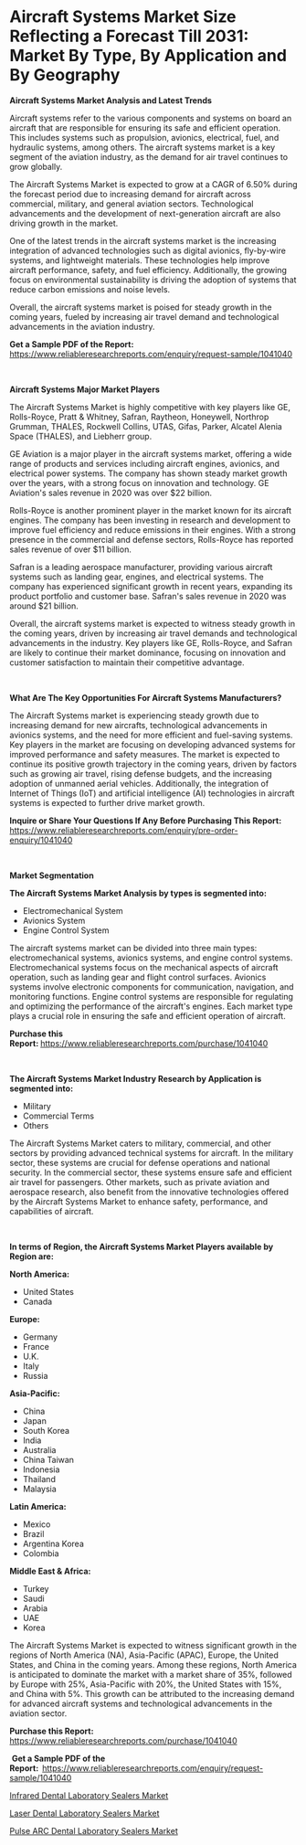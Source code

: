 <p><h1>Aircraft Systems Market Size Reflecting a Forecast Till 2031: Market By Type, By Application and By Geography</h1></p><p><strong>Aircraft Systems Market Analysis and Latest Trends</strong></p>
<p><p>Aircraft systems refer to the various components and systems on board an aircraft that are responsible for ensuring its safe and efficient operation. This includes systems such as propulsion, avionics, electrical, fuel, and hydraulic systems, among others. The aircraft systems market is a key segment of the aviation industry, as the demand for air travel continues to grow globally.</p><p>The Aircraft Systems Market is expected to grow at a CAGR of 6.50% during the forecast period due to increasing demand for aircraft across commercial, military, and general aviation sectors. Technological advancements and the development of next-generation aircraft are also driving growth in the market.</p><p>One of the latest trends in the aircraft systems market is the increasing integration of advanced technologies such as digital avionics, fly-by-wire systems, and lightweight materials. These technologies help improve aircraft performance, safety, and fuel efficiency. Additionally, the growing focus on environmental sustainability is driving the adoption of systems that reduce carbon emissions and noise levels.</p><p>Overall, the aircraft systems market is poised for steady growth in the coming years, fueled by increasing air travel demand and technological advancements in the aviation industry.</p></p>
<p><strong>Get a Sample PDF of the Report:&nbsp;</strong> <a href="https://www.reliableresearchreports.com/enquiry/request-sample/1041040">https://www.reliableresearchreports.com/enquiry/request-sample/1041040</a></p>
<p>&nbsp;</p>
<p><strong>Aircraft Systems Major Market Players</strong></p>
<p><p>The Aircraft Systems Market is highly competitive with key players like GE, Rolls-Royce, Pratt & Whitney, Safran, Raytheon, Honeywell, Northrop Grumman, THALES, Rockwell Collins, UTAS, Gifas, Parker, Alcatel Alenia Space (THALES), and Liebherr group. </p><p>GE Aviation is a major player in the aircraft systems market, offering a wide range of products and services including aircraft engines, avionics, and electrical power systems. The company has shown steady market growth over the years, with a strong focus on innovation and technology. GE Aviation's sales revenue in 2020 was over $22 billion.</p><p>Rolls-Royce is another prominent player in the market known for its aircraft engines. The company has been investing in research and development to improve fuel efficiency and reduce emissions in their engines. With a strong presence in the commercial and defense sectors, Rolls-Royce has reported sales revenue of over $11 billion.</p><p>Safran is a leading aerospace manufacturer, providing various aircraft systems such as landing gear, engines, and electrical systems. The company has experienced significant growth in recent years, expanding its product portfolio and customer base. Safran's sales revenue in 2020 was around $21 billion.</p><p>Overall, the aircraft systems market is expected to witness steady growth in the coming years, driven by increasing air travel demands and technological advancements in the industry. Key players like GE, Rolls-Royce, and Safran are likely to continue their market dominance, focusing on innovation and customer satisfaction to maintain their competitive advantage.</p></p>
<p>&nbsp;</p>
<p><strong>What Are The Key Opportunities For Aircraft Systems Manufacturers?</strong></p>
<p><p>The Aircraft Systems market is experiencing steady growth due to increasing demand for new aircrafts, technological advancements in avionics systems, and the need for more efficient and fuel-saving systems. Key players in the market are focusing on developing advanced systems for improved performance and safety measures. The market is expected to continue its positive growth trajectory in the coming years, driven by factors such as growing air travel, rising defense budgets, and the increasing adoption of unmanned aerial vehicles. Additionally, the integration of Internet of Things (IoT) and artificial intelligence (AI) technologies in aircraft systems is expected to further drive market growth.</p></p>
<p><strong>Inquire or Share Your Questions If Any Before Purchasing This Report:</strong> <a href="https://www.reliableresearchreports.com/enquiry/pre-order-enquiry/1041040">https://www.reliableresearchreports.com/enquiry/pre-order-enquiry/1041040</a></p>
<p>&nbsp;</p>
<p><strong>Market Segmentation</strong></p>
<p><strong>The Aircraft Systems Market Analysis by types is segmented into:</strong></p>
<p><ul><li>Electromechanical System</li><li>Avionics System</li><li>Engine Control System</li></ul></p>
<p><p>The aircraft systems market can be divided into three main types: electromechanical systems, avionics systems, and engine control systems. Electromechanical systems focus on the mechanical aspects of aircraft operation, such as landing gear and flight control surfaces. Avionics systems involve electronic components for communication, navigation, and monitoring functions. Engine control systems are responsible for regulating and optimizing the performance of the aircraft's engines. Each market type plays a crucial role in ensuring the safe and efficient operation of aircraft.</p></p>
<p><strong>Purchase this Report:&nbsp;</strong><a href="https://www.reliableresearchreports.com/purchase/1041040">https://www.reliableresearchreports.com/purchase/1041040</a></p>
<p>&nbsp;</p>
<p><strong>The Aircraft Systems Market Industry Research by Application is segmented into:</strong></p>
<p><ul><li>Military</li><li>Commercial Terms</li><li>Others</li></ul></p>
<p><p>The Aircraft Systems Market caters to military, commercial, and other sectors by providing advanced technical systems for aircraft. In the military sector, these systems are crucial for defense operations and national security. In the commercial sector, these systems ensure safe and efficient air travel for passengers. Other markets, such as private aviation and aerospace research, also benefit from the innovative technologies offered by the Aircraft Systems Market to enhance safety, performance, and capabilities of aircraft.</p></p>
<p>&nbsp;</p>
<p><strong>In terms of Region, the Aircraft Systems Market Players available by Region are:</strong></p>
<p>
    <p> <strong> North America: </strong>
        <ul>
            <li>United States</li>
            <li>Canada</li>
        </ul>
        </p> 
    <p> <strong> Europe: </strong>
        <ul>
            <li>Germany</li>
            <li>France</li>
            <li>U.K.</li>
            <li>Italy</li>
            <li>Russia</li>
        </ul>
        </p> 
    <p> <strong> Asia-Pacific: </strong>
        <ul>
            <li>China</li>
            <li>Japan</li>
            <li>South Korea</li>
            <li>India</li>
            <li>Australia</li>
            <li>China Taiwan</li>
            <li>Indonesia</li>
            <li>Thailand</li>
            <li>Malaysia</li>
        </ul>
        </p> 
    <p> <strong> Latin America: </strong>
        <ul>
            <li>Mexico</li>
            <li>Brazil</li>
            <li>Argentina Korea</li>
            <li>Colombia</li>
        </ul>
        </p> 
    <p> <strong> Middle East & Africa: </strong>
        <ul>
            <li>Turkey</li>
            <li>Saudi</li>
            <li>Arabia</li>
            <li>UAE</li>
            <li>Korea</li>
        </ul>
    </p>
    </p>
<p><p>The Aircraft Systems Market is expected to witness significant growth in the regions of North America (NA), Asia-Pacific (APAC), Europe, the United States, and China in the coming years. Among these regions, North America is anticipated to dominate the market with a market share of 35%, followed by Europe with 25%, Asia-Pacific with 20%, the United States with 15%, and China with 5%. This growth can be attributed to the increasing demand for advanced aircraft systems and technological advancements in the aviation sector.</p></p>
<p><strong>Purchase this Report: </strong><a href="https://www.reliableresearchreports.com/purchase/1041040">https://www.reliableresearchreports.com/purchase/1041040</a></p>
<p>&nbsp;<strong>Get a Sample PDF of the Report:&nbsp;&nbsp;</strong><a href="https://www.reliableresearchreports.com/enquiry/request-sample/1041040">https://www.reliableresearchreports.com/enquiry/request-sample/1041040</a></p>
<p><strong></strong></p>
<p><p><a href="https://view.publitas.com/reportprime-1/infrared-dental-laboratory-sealers-market-insights-market-players-and-forecast-till-2030/">Infrared Dental Laboratory Sealers Market</a></p><p><a href="https://view.publitas.com/reportprime-1/laser-dental-laboratory-sealers-market-size-2023-2030-global-industrial-analysis-key-geographical-regions-market-share-top-key-players-product-types-and-forecast-research-report/">Laser Dental Laboratory Sealers Market</a></p><p><a href="https://view.publitas.com/reportprime-1/pulse-arc-dental-laboratory-sealers-market-insights-market-players-and-forecast-till-2030/">Pulse ARC Dental Laboratory Sealers Market</a></p></p>